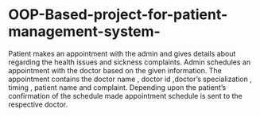 # OOP-Based-project-for-patient-management-system-
Patient makes an appointment with the admin and gives details about regarding the health issues and sickness complaints. Admin schedules an appointment with the doctor based on the given information. The appointment contains the doctor name , doctor id ,doctor’s specialization , timing , patient name and complaint. Depending upon the patient’s confirmation of the schedule made appointment schedule is sent to the respective doctor.
